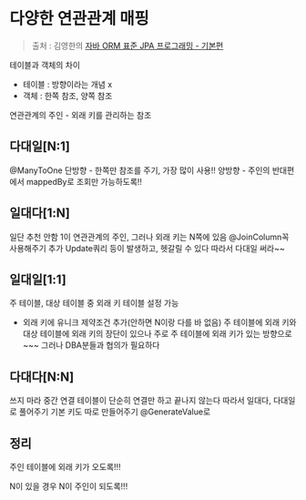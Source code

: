 다양한 연관관계 매핑
==
> 출처 : 김영한의 [자바 ORM 표준 JPA 프로그래밍 - 기본편](https://www.inflearn.com/course/ORM-JPA-Basic/dashboard)

테이블과 객체의 차이
- 테이블 : 방향이라는 개념 x
- 객체 : 한쪽 참조, 양쪽 참조

연관관계의 주인 - 외래 키를 관리하는 참조

다대일[N:1]
--
@ManyToOne
단방향 - 한쪽만 참조를 주기, 가장 많이 사용!!
양방향 - 주인의 반대편에서 mappedBy로 조회만 가능하도록!!

일대다[1:N]
--
일단 추천 안함
1이 연관관계의 주인, 그러나 외래 키는 N쪽에 있음
@JoinColumn꼭 사용해주기
추가 Update쿼리 등이 발생하고, 헷갈릴 수 있다 따라서 다대일 써라~~

일대일[1:1]
--
주 테이블, 대상 테이블 중 외래 키 테이블 설정 가능
+ 외래 키에 유니크 제약조건 추가(안하면 N이랑 다를 바 없음)
주 테이블에 외래 키와 대상 테이블에 외래 키의 장단이 있으나
주로 주 테이블에 외래 키가 있는 방향으로~~~
그러나 DBA분들과 협의가 필요하다

다대다[N:N]
--
쓰지 마라
중간 연결 테이블이 단순히 연결만 하고 끝나지 않는다
따라서 일대다, 다대일로 풀어주기
기본 키도 따로 만들어주기 @GenerateValue로

정리
--
주인 테이블에 외래 키가 오도록!!!

N이 있을 경우 N이 주인이 되도록!!!